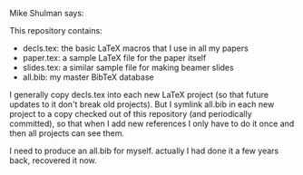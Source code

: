 Mike Shulman says:

This repository contains:

* decls.tex: the basic LaTeX macros that I use in all my papers
* paper.tex: a sample LaTeX file for the paper itself
* slides.tex: a similar sample file for making beamer slides
* all.bib: my master BibTeX database

I generally copy decls.tex into each new LaTeX project (so that future
updates to it don't break old projects).  But I symlink all.bib in
each new project to a copy checked out of this repository (and
periodically committed), so that when I add new references I only have
to do it once and then all projects can see them.

I need to produce an all.bib for myself. actually I had done it a few years back, recovered it now.
